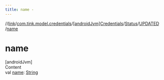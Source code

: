 ```yaml
---
title: name -
---
```

//[link](../../../../index.md)/[com.tink.model.credentials](../../../index.md)/[[androidJvm]Credentials](../../index.md)/[Status](../index.md)/[UPDATED](index.md)/[name](name.md)



# name  
[androidJvm]  
Content  
val [name](name.md): [String](https://kotlinlang.org/api/latest/jvm/stdlib/kotlin/-string/index.html)  



